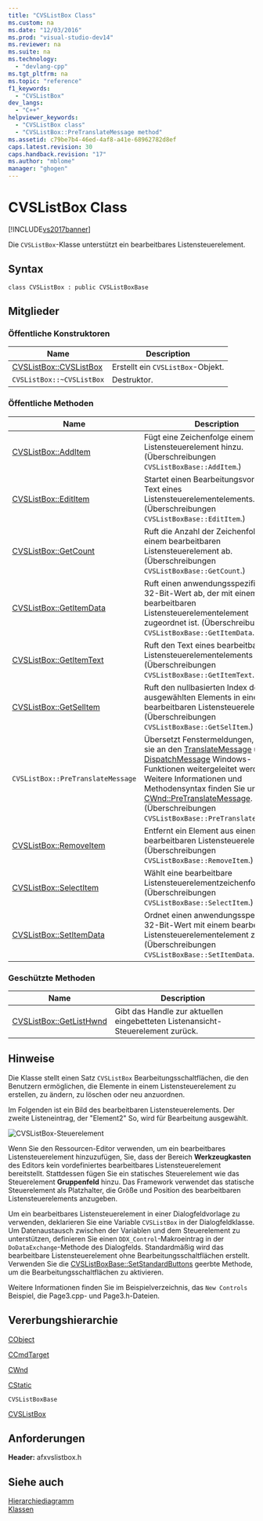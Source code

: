 ```yaml
---
title: "CVSListBox Class"
ms.custom: na
ms.date: "12/03/2016"
ms.prod: "visual-studio-dev14"
ms.reviewer: na
ms.suite: na
ms.technology: 
  - "devlang-cpp"
ms.tgt_pltfrm: na
ms.topic: "reference"
f1_keywords: 
  - "CVSListBox"
dev_langs: 
  - "C++"
helpviewer_keywords: 
  - "CVSListBox class"
  - "CVSListBox::PreTranslateMessage method"
ms.assetid: c79be7b4-46ed-4af8-a41e-68962782d8ef
caps.latest.revision: 30
caps.handback.revision: "17"
ms.author: "mblome"
manager: "ghogen"
---
```

# CVSListBox Class
[!INCLUDE[vs2017banner](../../assembler/inline/includes/vs2017banner.md)]

Die `CVSListBox`\-Klasse unterstützt ein bearbeitbares Listensteuerelement.  
  
## Syntax  
  
```  
class CVSListBox : public CVSListBoxBase  
```  
  
## Mitglieder  
  
### Öffentliche Konstruktoren  
  
|Name|Description|  
|----------|-----------------|  
|[CVSListBox::CVSListBox](../Topic/CVSListBox::CVSListBox.md)|Erstellt ein `CVSListBox`\-Objekt.|  
|`CVSListBox::~CVSListBox`|Destruktor.|  
  
### Öffentliche Methoden  
  
|Name|Description|  
|----------|-----------------|  
|[CVSListBox::AddItem](../Topic/CVSListBox::AddItem.md)|Fügt eine Zeichenfolge einem Listensteuerelement hinzu.  \(Überschreibungen `CVSListBoxBase::AddItem`.\)|  
|[CVSListBox::EditItem](../Topic/CVSListBox::EditItem.md)|Startet einen Bearbeitungsvorgang im Text eines Listensteuerelementelements.  \(Überschreibungen `CVSListBoxBase::EditItem`.\)|  
|[CVSListBox::GetCount](../Topic/CVSListBox::GetCount.md)|Ruft die Anzahl der Zeichenfolgen in einem bearbeitbaren Listensteuerelement ab.  \(Überschreibungen `CVSListBoxBase::GetCount`.\)|  
|[CVSListBox::GetItemData](../Topic/CVSListBox::GetItemData.md)|Ruft einen anwendungsspezifischen 32\-Bit\-Wert ab, der mit einem bearbeitbaren Listensteuerelementelement zugeordnet ist.  \(Überschreibungen `CVSListBoxBase::GetItemData`.\)|  
|[CVSListBox::GetItemText](../Topic/CVSListBox::GetItemText.md)|Ruft den Text eines bearbeitbaren Listensteuerelementelements ab.  \(Überschreibungen `CVSListBoxBase::GetItemText`.\)|  
|[CVSListBox::GetSelItem](../Topic/CVSListBox::GetSelItem.md)|Ruft den nullbasierten Index des aktuell ausgewählten Elements in einem bearbeitbaren Listensteuerelement ab.  \(Überschreibungen `CVSListBoxBase::GetSelItem`.\)|  
|`CVSListBox::PreTranslateMessage`|Übersetzt Fenstermeldungen, bevor sie an den [TranslateMessage](http://msdn.microsoft.com/library/windows/desktop/ms644955) und [DispatchMessage](http://msdn.microsoft.com/library/windows/desktop/ms644934) Windows\-Funktionen weitergeleitet werden.  Weitere Informationen und Methodensyntax finden Sie unter [CWnd::PreTranslateMessage](../Topic/CWnd::PreTranslateMessage.md).  \(Überschreibungen `CVSListBoxBase::PreTranslateMessage`.\)|  
|[CVSListBox::RemoveItem](../Topic/CVSListBox::RemoveItem.md)|Entfernt ein Element aus einem bearbeitbaren Listensteuerelement.  \(Überschreibungen `CVSListBoxBase::RemoveItem`.\)|  
|[CVSListBox::SelectItem](../Topic/CVSListBox::SelectItem.md)|Wählt eine bearbeitbare Listensteuerelementzeichenfolge aus.  \(Überschreibungen `CVSListBoxBase::SelectItem`.\)|  
|[CVSListBox::SetItemData](../Topic/CVSListBox::SetItemData.md)|Ordnet einen anwendungsspezifischen 32\-Bit\-Wert mit einem bearbeitbaren Listensteuerelementelement zu.  \(Überschreibungen `CVSListBoxBase::SetItemData`.\)|  
  
### Geschützte Methoden  
  
|Name|Description|  
|----------|-----------------|  
|[CVSListBox::GetListHwnd](../Topic/CVSListBox::GetListHwnd.md)|Gibt das Handle zur aktuellen eingebetteten Listenansicht\-Steuerelement zurück.|  
  
## Hinweise  
 Die Klasse stellt einen Satz `CVSListBox` Bearbeitungsschaltflächen, die den Benutzern ermöglichen, die Elemente in einem Listensteuerelement zu erstellen, zu ändern, zu löschen oder neu anzuordnen.  
  
 Im Folgenden ist ein Bild des bearbeitbaren Listensteuerelements.  Der zweite Listeneintrag, der "Element2" So, wird für Bearbeitung ausgewählt.  
  
 ![CVSListBox&#45;Steuerelement](../../mfc/reference/media/cvslistbox.png "cvslistbox")  
  
 Wenn Sie den Ressourcen\-Editor verwenden, um ein bearbeitbares Listensteuerelement hinzuzufügen, Sie, dass der Bereich **Werkzeugkasten** des Editors kein vordefiniertes bearbeitbares Listensteuerelement bereitstellt.  Stattdessen fügen Sie ein statisches Steuerelement wie das Steuerelement **Gruppenfeld** hinzu.  Das Framework verwendet das statische Steuerelement als Platzhalter, die Größe und Position des bearbeitbaren Listensteuerelements anzugeben.  
  
 Um ein bearbeitbares Listensteuerelement in einer Dialogfeldvorlage zu verwenden, deklarieren Sie eine Variable `CVSListBox` in der Dialogfeldklasse.  Um Datenaustausch zwischen der Variablen und dem Steuerelement zu unterstützen, definieren Sie einen `DDX_Control`\-Makroeintrag in der `DoDataExchange`\-Methode des Dialogfelds.  Standardmäßig wird das bearbeitbare Listensteuerelement ohne Bearbeitungsschaltflächen erstellt.  Verwenden Sie die [CVSListBoxBase::SetStandardButtons](assetId:///129e530f-97e9-42eb-b128-371c2a5686ba) geerbte Methode, um die Bearbeitungsschaltflächen zu aktivieren.  
  
 Weitere Informationen finden Sie im Beispielverzeichnis, das `New Controls` Beispiel, die Page3.cpp\- und Page3.h\-Dateien.  
  
## Vererbungshierarchie  
 [CObject](../../mfc/reference/cobject-class.md)  
  
 [CCmdTarget](../../mfc/reference/ccmdtarget-class.md)  
  
 [CWnd](../../mfc/reference/cwnd-class.md)  
  
 [CStatic](../../mfc/reference/cstatic-class.md)  
  
 `CVSListBoxBase`  
  
 [CVSListBox](../../mfc/reference/cvslistbox-class.md)  
  
## Anforderungen  
 **Header:** afxvslistbox.h  
  
## Siehe auch  
 [Hierarchiediagramm](../../mfc/hierarchy-chart.md)   
 [Klassen](../../mfc/reference/mfc-classes.md)